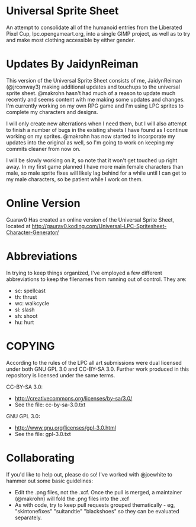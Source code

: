 Universal Sprite Sheet
======================

An attempt to consolidate all of the humanoid entries from the Liberated Pixel Cup, lpc.opengameart.org, into a single GIMP project, as well as to try and make most clothing accessible by either gender.

Updates By JaidynReiman
==============
This version of the Universal Sprite Sheet consists of me, JaidynReiman (@jrconway3) making additional updates and touchups to the universal sprite sheet. @makrohn hasn't had much of a reason to update much recently and seems content with me making some updates and changes. I'm currently working on my own RPG game and I'm using LPC sprites to complete my characters and designs.

I will only create new alterrations when I need them, but I will also attempt to finish a number of bugs in the existing sheets I have found as I continue working on my sprites. @makrohn has now started to incorporate my updates into the original as well, so I'm going to work on keeping my commits cleaner from now on.

I will be slowly working on it, so note that it won't get touched up right away. In my first game planned I have more main female characters than male, so male sprite fixes will likely lag behind for a while until I can get to my male characters, so be patient while I work on them.

Online Version
==============
Guarav0 Has created an online version of the Universal Sprite Sheet, located at http://gaurav0.koding.com/Universal-LPC-Spritesheet-Character-Generator/

Abbreviations
=============

In trying to keep things organized, I've employed a few different abbreviations to keep the filenames from running out of control.  They are:
 - sc: spellcast
 - th: thrust
 - wc: walkcycle
 - sl: slash
 - sh: shoot
 - hu: hurt

COPYING
=======

According to the rules of the LPC all art submissions were dual licensed under both GNU GPL 3.0 and CC-BY-SA 3.0.  Further work produced in this repository is licensed under the same terms.

CC-BY-SA 3.0:
 - http://creativecommons.org/licenses/by-sa/3.0/
 - See the file: cc-by-sa-3.0.txt

GNU GPL 3.0:
 - http://www.gnu.org/licenses/gpl-3.0.html
 - See the file: gpl-3.0.txt

Collaborating
=============

If you'd like to help out, please do so!  I've worked with @joewhite to hammer out some basic guidelines:
 - Edit the .png files, not the .xcf.  Once the pull is merged, a maintainer (@makrohn) will fold the .png files into the .xcf
 - As with code, try to keep pull requests grouped thematically - eg, "skintonefixes" "suitandtie" "blackshoes" so they can be evaluated separately.
